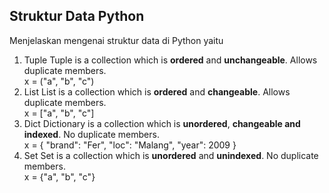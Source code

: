 ## Struktur Data Python
Menjelaskan mengenai struktur data di Python yaitu
1. Tuple
Tuple is a collection which is **ordered** and **unchangeable**. Allows duplicate members. <br/>
x = ("a", "b", "c")
2. List
List is a collection which is **ordered** and **changeable**. Allows duplicate members.<br/>
x = ["a", "b", "c"]
3. Dict
Dictionary is a collection which is **unordered**, **changeable and indexed**. No duplicate members. <br/>
x = {
  "brand": "Fer",
  "loc": "Malang",
  "year": 2009
}
4. Set
Set is a collection which is **unordered** and **unindexed**. No duplicate members. <br/>
x = {"a", "b", "c"}

